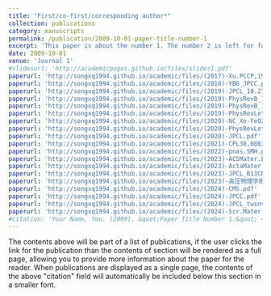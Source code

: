 ```yaml
---
title: "First/co-first/corresponding author*"
collection: publications
category: manuscripts
permalink: /publication/2009-10-01-paper-title-number-1
excerpt: 'This paper is about the number 1. The number 2 is left for future work.'
date: 2009-10-01
venue: 'Journal 1'
#slidesurl: 'http://academicpages.github.io/files/slides1.pdf'
paperurl: 'http://songxq1994.github.io/academic/files/(2017)-Xu.PCCP,19,7964_monolayer_FeSe.pdf'
paperurl: 'http://songxq1994.github.io/academic/files/(2018)-YB6_JPCC.pdf'
paperurl: 'http://songxq1994.github.io/academic/files/(2019)-JPCL_10.2761_NH7.pdf'
paperurl: 'http://songxq1994.github.io/academic/files/(2019)-PhysRevB_100.220102-WB4.2.pdf'
paperurl: 'http://songxq1994.github.io/academic/files/(2019)-PhysRevB_100.224108_Bi4I4.pdf'
paperurl: 'http://songxq1994.github.io/academic/files/(2019)-PhysRevLett.123.195504.pdf'
paperurl: 'http://songxq1994.github.io/academic/files/(2020)-NC_Xe-FeO2_11,5527.pdf'
paperurl: 'http://songxq1994.github.io/academic/files/(2020)-PhysRevLett.124.147001.pdf'
paperurl: 'http://songxq1994.github.io/academic/files/(2020)-JPCL.pdf'
paperurl: 'http://songxq1994.github.io/academic/files/(2021)-CPL38,086301_Si,SiC.pdf'
paperurl: 'http://songxq1994.github.io/academic/files/(2022)-pnas.SMH.pdf'
paperurl: 'http://songxq1994.github.io/academic/files/(2023)-ACSMater.Lett.pdf'
paperurl: 'http://songxq1994.github.io/academic/files/(2023)-ActaMater.B4C.pdf'
paperurl: 'http://songxq1994.github.io/academic/files/(2023)-JPCL_B13CN.pdf'
paperurl: 'http://songxq1994.github.io/academic/files/(2023)-高压物理学报.pdf'
paperurl: 'http://songxq1994.github.io/academic/files/(2024)-CMS.pdf'
paperurl: 'http://songxq1994.github.io/academic/files/(2024)-JPCC.pdf'
paperurl: 'http://songxq1994.github.io/academic/files/(2024)-JPCL_twinγ-boron.pdf'
paperurl: 'http://songxq1994.github.io/academic/files/(2024)-Scr.Mater.240,115843_BC2N.pdf'
#citation: 'Your Name, You. (2009). &quot;Paper Title Number 1.&quot; <i>Journal 1</i>. 1(1).'
---
```


The contents above will be part of a list of publications, if the user clicks the link for the publication than the contents of section will be rendered as a full page, allowing you to provide more information about the paper for the reader. When publications are displayed as a single page, the contents of the above "citation" field will automatically be included below this section in a smaller font.
